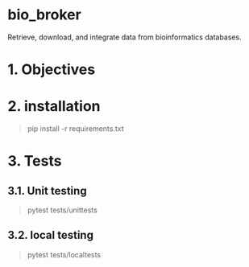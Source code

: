 # bio_broker
Retrieve, download, and integrate data from bioinformatics databases.

# 1. Objectives



# 2. installation

>pip install -r requirements.txt

# 3. Tests


## 3.1. Unit testing

> pytest tests/unittests

## 3.2. local testing

> pytest tests/localtests



